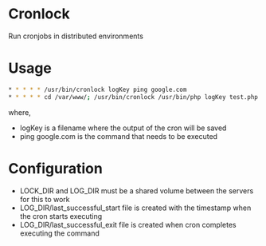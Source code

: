 # Cronlock
Run cronjobs in distributed environments

# Usage

```bash
* * * * * /usr/bin/cronlock logKey ping google.com
* * * * * cd /var/www/; /usr/bin/cronlock /usr/bin/php logKey test.php
```

where,
* logKey is a filename where the output of the cron will be saved
* ping google.com is the command that needs to be executed
 
# Configuration
* LOCK_DIR and LOG_DIR must be a shared volume between the servers for this to work
* LOG_DIR/last_successful_start file is created with the timestamp when the cron starts executing
* LOG_DIR/last_successful_exit file is created when cron completes executing the command
